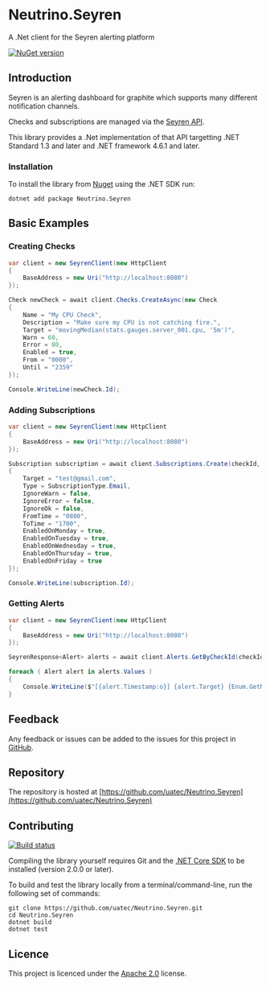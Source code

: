 # Neutrino.Seyren

A .Net client for the Seyren alerting platform

[![NuGet version](https://buildstats.info/nuget/Neutrino.Seyren?includePreReleases=false)](http://www.nuget.org/packages/Neutrino.Seyren/)

## Introduction

Seyren is an alerting dashboard for graphite which supports many different notification channels.

Checks and subscriptions are managed via the [Seyren API](https://github.com/scobal/seyren/blob/master/API.md). 

This library provides a .Net implementation of that API targetting .NET Standard 1.3 and later and .NET framework 4.6.1 and later.

### Installation

To install the library from [Nuget](https://nuget.org) using the .NET SDK run:

```
dotnet add package Neutrino.Seyren
```

## Basic Examples

### Creating Checks

```c#
var client = new SeyrenClient(new HttpClient
{
    BaseAddress = new Uri("http://localhost:8080")
});

Check newCheck = await client.Checks.CreateAsync(new Check
{
    Name = "My CPU Check",
    Description = "Make sure my CPU is not catching fire.",
    Target = "movingMedian(stats.gauges.server_001.cpu, '5m')",
    Warn = 60,
    Error = 80,
    Enabled = true,
    From = "0000",
    Until = "2359"
});

Console.WriteLine(newCheck.Id);
```

### Adding Subscriptions

```c#
var client = new SeyrenClient(new HttpClient
{
    BaseAddress = new Uri("http://localhost:8080")
});

Subscription subscription = await client.Subscriptions.Create(checkId, new Subscription
{
    Target = "test@gmail.com",
    Type = SubscriptionType.Email,
    IgnoreWarn = false,
    IgnoreError = false,
    IgnoreOk = false,
    FromTime = "0800",
    ToTime = "1700",
    EnabledOnMonday = true,
    EnabledOnTuesday = true,
    EnabledOnWednesday = true,
    EnabledOnThursday = true,
    EnabledOnFriday = true
});

Console.WriteLine(subscription.Id);
```

### Getting Alerts

```c#
var client = new SeyrenClient(new HttpClient
{
    BaseAddress = new Uri("http://localhost:8080")
});

SeyrenResponse<Alert> alerts = await client.Alerts.GetByCheckId(checkId);

foreach ( Alert alert in alerts.Values )
{
    Console.WriteLine($"[{alert.Timestamp:o}] {alert.Target} {Enum.GetName(typeof(AlertType), alert.ToType)}");
}
```

## Feedback

Any feedback or issues can be added to the issues for this project in [GitHub](https://https://github.com/uatec/Neutrino.Seyren/issues).

## Repository

The repository is hosted at [https://github.com/uatec/Neutrino.Seyren](https://github.com/uatec/Neutrino.Seyren)

## Contributing

[![Build status](https://ci.appveyor.com/api/projects/status/jvrg4gp45o1ami4k/branch/master?svg=true)](https://ci.appveyor.com/project/uatec/neutrino-seyren/branch/master)

Compiling the library yourself requires Git and the [.NET Core SDK](https://www.microsoft.com/net/download/core) to be installed (version 2.0.0 or later).

To build and test the library locally from a terminal/command-line, run the following set of commands:

```
git clone https://github.com/uatec/Neutrino.Seyren.git
cd Neutrino.Seyren
dotnet build
dotnet test
```

## Licence

This project is licenced under the [Apache 2.0](http://www.apache.org/licenses/LICENSE-2.0.html) license.